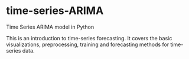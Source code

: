 # time-series-ARIMA
Time Series ARIMA model in Python

This is an introduction to time-series forecasting. It covers the basic visualizations, preprocessing, training and forecasting methods for time-series data.
